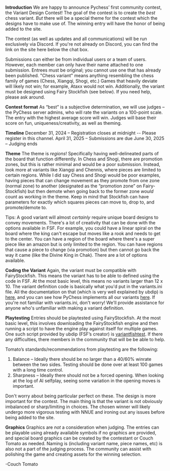 **Introduction**
We are happy to announce Pychess’ first community contest, the Variant Design Contest! The goal of the contest is to create the *best* chess variant. *But* there will be a special theme for the contest which the designs have to make use of. The winning entry will have the honor of being added to the site. 

The contest (as well as updates and all communications) will be run exclusively via Discord. If you're not already on Discord, you can find the link on the site here below the chat box.

Submissions can either be from individual users or a team of users. However, each member can only have their name attached to one submission. Entrees must be original; you cannot use one that has already been published. "Chess variant" means anything resembling the chess family of games (Chess, Xiangqi, Shogi, etc.) Games that heavily deviate will likely not win; for example, Ataxx would not win. Additionally, the variant must be designed using Fairy Stockfish (see below). If you need help, please ask around.

**Contest format**
As “best” is a subjective determination, we will use judges – the PyChess server admins, who will rate the variants on a 100-point scale. The entry with the highest average score will win. Judges will base their score on fun, uniqueness/creativity, as well as theming.

**Timeline**
December 31, 2024 – Registration closes at midnight -- Please register in this channel.
April 31, 2025 – Submissions are due
June 30, 2025 – Judging ends

**Theme**
The theme is *regions*! Specifically having well-delineated parts of the board that function differently. In Chess and Shogi, there are promotion zones, but this is rather minimal and would be a poor submission. Instead, look more at variants like Xiangqi and Chennis, where pieces are limited to certain regions. While I did say Chess and Shogi would be poor examples, having pieces that can change movement as they promote from one zone (normal zone) to another (designated as the “promotion zone” on Fairy-Stockfish) but then demote when going back to the former zone *would* count as working in the theme.
Keep in mind that Stockfish can have parameters for exactly which squares pieces can move to, drop to, and promote/demote to. 

Tips: A good variant will almost *certainly* require unique board designs to convey movements. There's a lot of creativity that can be done with the options available in FSF. For example, you could have a linear spiral on the board where the king can't escape but moves like a rook and needs to get to the center. You can have a region of the board where there's a super piece like an amazon but is only limited to the region. You can have regions that cause a piece to change (via promotion) but then cannot go back the way it came (like the Divine King in Chak). There are a lot of options available.

**Coding the Variant**
Again, the variant must be compatible with FairyStockfish. This means the variant has to be able to defined using the code in FSF.  At the most basic level, this means no variants larger than 12 x 10. The variant definition code is basically what you'd put in the variants.ini file. All the documentation on that (which is very well explained by ubdip) is [here](https://github.com/fairy-stockfish/Fairy-Stockfish/blob/master/src/variants.ini), and you can see how PyChess implements all our variants [here](https://github.com/gbtami/pychess-variants/blob/master/variants.ini). If you're not familiar with variants.ini, don't worry! We'll provide assistance for anyone who's unfamiliar with making a variant definition. 

**Playtesting**
Entries should be playtested using FairyStockfish.  At the most basic level, this involves downloading the FairyStockfish engine and then running a script to have the engine play against itself for multiple games. One such script provided by ubdip (FSF’s creator) is [variantfishtest](https://github.com/ianfab/variantfishtest). If there any difficulties, there members in the community that will be be able to help.

Tomato’s standards/recommendations from playtesting are the following:
1.    Balance – Ideally there should be no larger than a 40/60% winrate between the two sides. Testing should be done over at least 100 games with a long time control.
2.    Sharpness – Ideally there should not be a forced opening. When looking at the log of AI selfplay, seeing some variation in the opening moves is important.

Don't worry about being particular perfect on these. The design is more important for the contest. The main thing is that the variant is not obviously imbalanced or sharp/limiting in choices.
The chosen winner will likely undergo more vigorous testing with NNUE and ironing out any issues before being added to the site.

**Graphics**
Graphics are *not* a consideration when judging. The entries can be playable using already available symbols if no graphics are provided, and special board graphics can be created by the contestant or Couch Tomato as needed. Naming is (including variant name, piece names, etc) is also not a part of the judging process. The community can assist with polishing the game and creating assets for the winning selection.

-Couch Tomato

